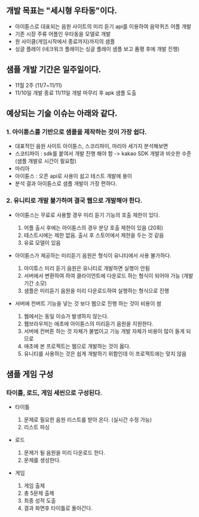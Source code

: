 ## 개발 목표는 "세시형 우타동"이다. 
- 아이튠스로 대표되는 음원 사이트의 미리 듣기 api를 이용하여 음악퀴즈 어플 개발
- 기존 시장 주류 어플인 우타동을 모델로 개발 
- 원 사이클(게임시작에서 종료까지)까지의 샘플
- 싱글 플레이 (네크워크 플레이는 싱글 플레이 샘플 보고 품평 후에 개발 진행)

## 샘플 개발 기간은 일주일이다.
- 11월 2주 (11/7~11/11)
- 11/10일 개발 종료 11/11일 개발 마무리 후 apk 샘플 도출

## 예상되는 기술 이슈는 아래와 같다.

### 1. 아이튠스를 기반으로 샘플을 제작하는 것이 가장 쉽다.
- 대표적인 음원 사이트 아이튠스, 스코리파이, 마리아 세가지 분석해보면 
- 스코티파이 : sdk를 붙여서 개발 진행 해야 함 -> kakao SDK 개발과 비슷한 수준(샘플 개발로 시간이 필요함)
- 마리아
- 아이튠스 : 오픈 api로 사용이 쉽고 테스트 개발에 용이 
- 분석 결과 아이튠스로 샘플 개발이 가장 편하다.

### 2. 유니티로 개발 불가하며 결국 웹으로 개발해야 한다.
- 아이튠스는 무료로 사용할 경우 미리 듣기 기능의 호출 제한이 있다. 
  1) 어플 출시 후에는 아이튠스의 경우 분당 호출 제한이 있음 (20회)
  2) 테스트시에는 제한 없음. 출시 후 스토어에서 제한을 두는 것 같음
  3) 유료 모델이 있음

- 아이튠스가 제공하는 미리듣기 음원은 형식이 유니티에서 사용 불가하다.
  1) 아이튜스 미리 듣기 음원은 유니티로 개발하면 실행이 안됨
  2) 서버에서 변환하여 하여 클라이언트에 다운로드 하는 형식이 되어야 가능 (개발 기간 소모)
  3) 샘플은 미리듣기 음원을 미리 다운로드하여 실행하는 형식으로 진행

- 서버에 컨버트 기능을 넣는 것 보다 웹으로 진행 하는 것이 비용이 쌈
  1) 웹에서는 동일 이슈가 발생하지 않는다. 
  2) 웹브라우저는 애초에 아이튠스의 미리듣기 음원을 지원한다.
  3) 서버에 컨버튼 하는 것 자체가 불법이고 기능 개발 자체가 비용이 많이 들게 되므로 
  4) 애초에 본 프로젝트는 웹으로 개발하는 것이 옳다.
  5) 유니티를 사용하는 것은 쉽게 개발하기 위함인데 이 프로젝트에는 맞지 않음

## 샘플 게임 구성
### 타이틀, 로드, 게임 세씬으로 구성된다. 
- 타이틀 
  1) 문제로 필요한 음원 리스트를 받아 온다.  (실시간 수정 가능)
  2) 리스트 파싱

- 로드
  1) 문제가 될 음원을 미리 다운로드 한다.
  2) 문제를 생성한다.

- 게임  
  1) 게임 출제 
  2) 총 5문제 출제
  3) 최종 성적 도출
  4) 결과 화면후 타이틀로 돌아간다.
